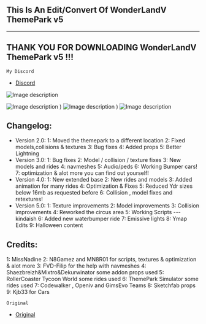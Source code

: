 ## This Is An Edit/Convert Of WonderLandV ThemePark v5

------------------------------------------------------
THANK YOU FOR DOWNLOADING WonderLandV ThemePark v5 !!!
------------------------------------------------------

```My Discord```

- [Discord](https://discord.gg/UFng7DWnWP)

![Image description](https://github.com/IDKFORCE/WonderLandVPark-v5/assets/71199348/bb676c8b-0b39-4d90-964d-2bbe86558eba)

![Image description](https://github.com/IDKFORCE/WonderLandVPark-v5/assets/71199348/6ba8bcc3-e58a-4f05-ba37-25036429d1ab)
)
![Image description](https://github.com/IDKFORCE/WonderLandVPark-v5/assets/71199348/acc1b9f5-ab96-4e69-83a8-0a82611c9c7d)
)
![Image description](https://github.com/IDKFORCE/WonderLandVPark-v5/assets/71199348/e38f122c-0446-415c-b82c-aa6be4b306ee)


## Changelog:
- Version 2.0:
1: Moved the themepark to a different location
2: Fixed models,collisions & textures
3: Bug fixes
4: Added props
5: Better Lightning
- Version 3.0:
1: Bug fixes
2: Model / collision / texture fixes
3: New models and rides
4: navmeshes
5: Audio/peds
6: Working Bumper cars!
7: optimization & alot more you can find out yourself!
- Version 4.0:
1: New extended base
2: New rides and models
3: Added animation for many rides
4: Optimization & Fixes
5: Reduced Ydr sizes below 16mb as requested before
6: Collision , model fixes and retextures!
- Version 5.0:
1: Texture improvements
2: Model improvements
3: Collision improvements
4: Reworked the circus area
5: Working Scripts ---kindaish
6: Added new waterbumper ride
7: Emissive lights
8: Ymap Edits
9: Halloween content

## Credits: 
1: MissNadine 
2: N8Gamez and MN8R01 for scripts, textures & optimization & alot more
3: FVD-Filip for the help with navmeshes
4: Shaezbreizh&Mixtro&Dekurwinator some addon props used
5: RollerCoaster Tycoon World some rides used
6: ThemePark Simulator some rides used
7: Codewalker , Openiv and GimsEvo Teams
8: Sketchfab props
9: Kjb33 for Cars

```Original```
- [Original](https://www.gta5-mods.com/maps/welcome-to-themeparkv-missnadine)

